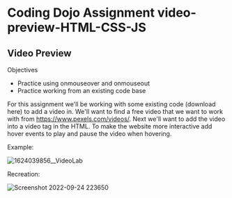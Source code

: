 # Coding Dojo Assignment video-preview-HTML-CSS-JS

## Video Preview
Objectives
- Practice using onmouseover and onmouseout
- Practice working from an existing code base

For this assignment we'll be working with some existing code (download here) to add a video in. We'll want to find a free video that we want to work with from https://www.pexels.com/videos/.  Next we'll want to add the video into a video tag in the HTML. To make the website more interactive add hover events to play and pause the video when hovering.

Example:

![1624039856__VideoLab](https://user-images.githubusercontent.com/102333731/192130011-d8549f5b-f4e1-4896-a0d8-f214256bb84b.png)

Recreation:

![Screenshot 2022-09-24 223650](https://user-images.githubusercontent.com/102333731/192130022-20ac0c08-935b-4e8e-9e7c-54b0dc5aca9d.png)
